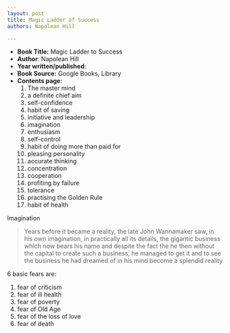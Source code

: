 ```yaml
---
layout: post
title: Magic Ladder of Success
authors: Napolean Hill

---
```


- **Book Title:** Magic Ladder to Success
- **Author**: Napolean Hill
- **Year written/published**:
- **Book Source:** Google Books, Library
- **Contents page**:
  1. The master mind
  2. a definite chief aim
  3. self-confidence
  4. habit of saving
  5. initiative and leadership
  6. imagination
  7. enthusiasm
  8. self-control
  9. habit of doing more than paid for
  10. pleasing personality
  11. accurate thinking
  12. concentration
  13. cooperation
  14. profiting by failure
  15. tolerance
  16. practising the Golden Rule
  17. habit of health

Imagination

> Years before it became a reality, the late John Wannamaker saw, in his own imagination, in practically all its details, the gigantic business which now bears his name and despite the fact the he then without the capital to create such a business, he managed to get it and to see the business he had dreamed of in his mind become a splendid reality

6 basic fears are:

1. fear of criticism
2. fear of ill health
3. fear of poverty
4. fear of Old Age
5. fear of the loss of love
6. fear of death
